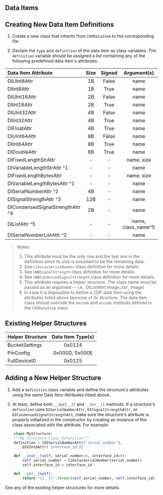 Data Items
----------

## Creating New Data Item Definitions

1. Create a new class that inherits from `CDPDataItem` to the corresponding file.

2. Declare the `type` and `definition` of the data item as class variables. The `definition` variable should be assigned a list containing any of the following predefined data item's attributes:

| Data Item Attribute              | Size  | Signed | Argument(s)       |
| :------------------------------- | :---: | :----: | :---------------: |
| DIUInt8Attr                  | 1B    | False  | name              |
| DIInt8Attr                   | 1B    | True   | name              |
| DIUInt16Attr                 | 2B    | False  | name              |
| DIInt16Attr                  | 2B    | True   | name              |
| DIUInt32Attr                 | 4B    | False  | name              |
| DIInt32Attr                  | 4B    | True   | name              |
| DIFloatAttr                  | 4B    | True   | name              |
| DIUInt64Attr                 | 8B    | False  | name              |
| DIInt64Attr                  | 8B    | True   | name              |
| DIDoubleAttr                 | 8B    | True   | name              |
| DIFixedLengthStrAttr         |  -    |    -   | name, size        |
| DIVariableLengthStrAttr ^1       |  -    |    -   | name              |
| DIFixedLengthBytesAttr           |  -    |    -   | name, size        |
| DIVariableLengthBytesAttr ^1     |  -    |    -   | name              |
| DISerialNumberAttr ^2            | 4B    |    -   | name              |
| DISignalStrengthAttr ^3          | 12B   |    -   | name              |
| DICondensedSignalStrengthAttr ^4 | 2B    |    -   | name              |
| DIListAttr ^5                    |  -    |    -   | name, class_name^5|
| DISerialNumberListAttr ^2        |  -    |    -   | name              |

> Notes:
> 1. This attribute must be the only one and the last one in the definition since its size is assumed to be the remaining data.
> 2. See `CiholasSerialNumber` class definition for more details.
> 3. See `UWBSignalStrength` class definition for more details.
> 4. See `UWBCondensedSignalStrength` class definition for more details.
> 5. This attribute requires a helper structure. The class name must be passed as an argument -- i.e., DIListAttr('image_list', Image)
> 6. In case it is impossible to define a CDP data item using the attributes listed above because of its structure. The data item class should override the `decode` and `encode` methods defined in the `CDPDataItem` class.

## Existing Helper Structures

| Helper Structure      | Data Item Type(s) |
| :-------------------- | :---------------: |
| BucketSettings        | 0x0114            |
| PinConfig             | 0x000D, 0x000E    |
| FullDeviceID          | 0x0125            |

## Adding a New Helper Structure

1. Add a `definition` class variable and define the structure's attributes using the same Data Item Attributes listed above.

2. At least, define both `__init__()` and `__str__()` methods. If a structure's `definition` uses `DISerialNumberAttr`, `DISignalStrengthAttr`, or `DICondensedSignalStrengthAtt`, make sure the structure's attribute is properly initialized in the constructor by creating an instance of the class associated with the attribute. For example:

```python
    class MyStructure:
    """My Structure Class Definition"""
    definition = [DISerialNumberAttr('serial_number'),
        DIUInt8Attr('interface_id')]

    def __init__(self, serial_number=0, interface_id=0):
        self.serial_number = CiholasSerialNumber(serial_number)  
        self.interface_id = interface_id

    def __str__(self):
        return "{}, {}".format(self.serial_number, self.interface_id)
```

See any of the existing helper structures for more details.
